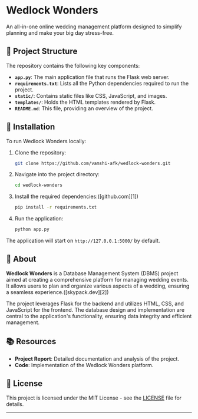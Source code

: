 # Wedlock Wonders

An all-in-one online wedding management platform designed to simplify planning and make your big day stress-free.

## 📂 Project Structure

The repository contains the following key components:

* **`app.py`**: The main application file that runs the Flask web server.
* **`requirements.txt`**: Lists all the Python dependencies required to run the project.
* **`static/`**: Contains static files like CSS, JavaScript, and images.
* **`templates/`**: Holds the HTML templates rendered by Flask.
* **`README.md`**: This file, providing an overview of the project.

## 🚀 Installation

To run Wedlock Wonders locally:

1. Clone the repository:

   ```bash
   git clone https://github.com/vamshi-afk/wedlock-wonders.git
   ```



2. Navigate into the project directory:

   ```bash
   cd wedlock-wonders
   ```



3. Install the required dependencies:([github.com][1])

   ```bash
   pip install -r requirements.txt
   ```



4. Run the application:

   ```bash
   python app.py
   ```



The application will start on `http://127.0.0.1:5000/` by default.

## 📝 About

**Wedlock Wonders** is a Database Management System (DBMS) project aimed at creating a comprehensive platform for managing wedding events. It allows users to plan and organize various aspects of a wedding, ensuring a seamless experience.([skypack.dev][2])

The project leverages Flask for the backend and utilizes HTML, CSS, and JavaScript for the frontend. The database design and implementation are central to the application's functionality, ensuring data integrity and efficient management.

## 📚 Resources

* **Project Report**: Detailed documentation and analysis of the project.
* **Code**: Implementation of the Wedlock Wonders platform.

## 📄 License

This project is licensed under the MIT License - see the [LICENSE](LICENSE) file for details.

---
